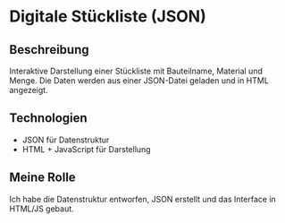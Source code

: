 # Digitale Stückliste (JSON)

## Beschreibung
Interaktive Darstellung einer Stückliste mit Bauteilname, Material und Menge. Die Daten werden aus einer JSON-Datei geladen und in HTML angezeigt.

## Technologien
- JSON für Datenstruktur
- HTML + JavaScript für Darstellung

## Meine Rolle
Ich habe die Datenstruktur entworfen, JSON erstellt und das Interface in HTML/JS gebaut.
